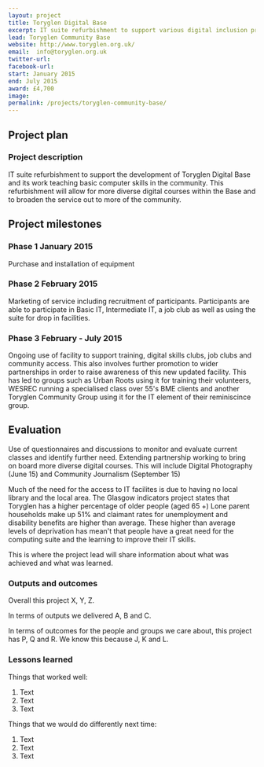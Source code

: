 ```yaml
---
layout: project
title: Toryglen Digital Base
excerpt: IT suite refurbishment to support various digital inclusion projects
lead: Toryglen Community Base
website: http://www.toryglen.org.uk/
email:  info@toryglen.org.uk
twitter-url: 
facebook-url: 
start: January 2015
end: July 2015
award: £4,700
image:
permalink: /projects/toryglen-community-base/ 
---
```


## Project plan

### Project description

IT suite refurbishment to support the development of Toryglen Digital Base and its work teaching basic computer skills in the community. This refurbishment will allow for more diverse digital courses within the Base and to broaden the service out to more of the community.


## Project milestones

### Phase 1 January 2015

Purchase and installation of equipment

### Phase 2 February 2015

Marketing of service including recruitment of participants.  Participants are able to participate in Basic IT, Intermediate IT, a job club as well as using the suite for drop in facilities.  

### Phase 3 February - July 2015

Ongoing use of facility to support training, digital skills clubs, job clubs and community access. This also involves further promotion to wider partnerships in order to raise awareness of this new updated facility.  This has led to groups such as Urban Roots using it for training their volunteers, WESREC running a specialised class over 55's BME clients and another Toryglen Community Group using it for the IT element of their reminiscince group.




## Evaluation

Use of questionnaires and discussions to monitor and evaluate current classes and identify further need.  Extending partnership working to bring on board more diverse digital courses.  This will include Digital Photography (June 15)  and Community Journalism (September 15) 

Much of the need for the access to IT facilites is due to having no local library and the local area.  The Glasgow indicators project states that Toryglen has a higher percentage of older people (aged 65 +) Lone parent households make up 51% and claimant rates for unemployment and disability benefits are higher than average.  These higher than average levels of deprivation has mean't that people have a great need for the computing suite and the learning to improve their IT skills.

This is where the project lead will share information about what was achieved and what was learned.

### Outputs and outcomes

Overall this project X, Y, Z.

In terms of outputs we delivered A, B and C.

In terms of outcomes for the people and groups we care about, this project has P, Q and R. We know this because J, K and L.

### Lessons learned

Things that worked well:

1. Text
2. Text
3. Text

Things that we would do differently next time:

1. Text
2. Text
3. Text
